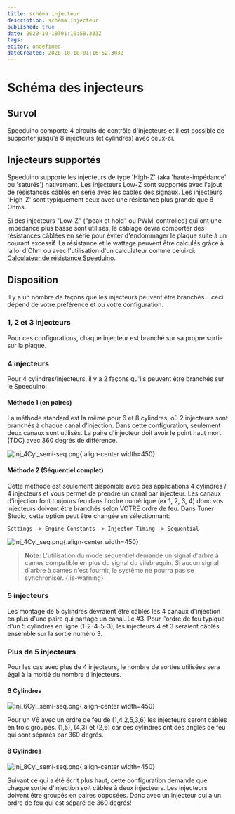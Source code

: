 ```yaml
---
title: schéma injecteur
description: schéma injecteur
published: true
date: 2020-10-18T01:16:58.333Z
tags: 
editor: undefined
dateCreated: 2020-10-18T01:16:52.303Z
---
```


# Schéma des injecteurs
## Survol
Speeduino comporte 4 circuits de contrôle d'injecteurs et il est  possible de supporter jusqu'a 8 injecteurs (et cylindres) avec ceux-ci.

## Injecteurs supportés 
Speeduino supporte les injecteurs de type 'High-Z' (aka 'haute-impédance' ou 'saturés') nativement. Les injecteurs Low-Z sont  supportés avec l'ajout de résistances câblés en série avec les cables des signaux. Les injecteurs 'High-Z' sont typiquement ceux avec une résistance plus grande que 8 Ohms.

Si des injecteurs "Low-Z" ("peak et hold" ou PWM-controlled) qui ont une impédance plus basse sont utilisés, le câblage devra comporter des résistances câblées en série pour éviter d'endommager le plaque suite à un courant excessif. La résistance et le wattage peuvent être calculés grâce à la loi d'Ohm ou avec l'utilisation d'un calculateur comme celui-ci:  [Calculateur de résistance Speeduino](http://efistuff.orgfree.com/InjectorResistorCalculator.html).

## Disposition
Il y a un nombre de façons que les injecteurs peuvent être branchés... ceci dépend de votre préférence et ou votre configuration. 

### 1, 2 et 3 injecteurs

Pour ces configurations, chaque injecteur est branché sur sa propre sortie sur la plaque.

### 4 injecteurs

Pour 4 cylindres/injecteurs, il y a 2 façons qu'ils peuvent être branchés sur le Speeduino:

#### Méthode 1 (en paires)

La méthode standard est la même pour 6 et 8 cylindres, où 2 injecteurs sont branchés à chaque canal d'injection. Dans cette configuration, seulement deux canaux sont utilisés. La paire d'injecteur doit avoir le point haut mort (TDC) avec 360 degrés de différence.

![inj_4Cyl_semi-seq.png](/img/wiring/inj_4Cyl_semi-seq.png){.align-center width=450}

#### Méthode 2 (Séquentiel complet)

Cette méthode est seulement disponible avec des applications 4 cylindres / 4 injecteurs et vous permet de prendre un canal par injecteur. Les canaux d'injection font toujours feu dans l'ordre numérique (ex 1, 2, 3, 4) donc vos injecteurs doivent être branchés selon VOTRE ordre de feu. Dans Tuner Studio, cette option peut être changée en sélectionnant:

`Settings -> Engine Constants -> Injector Timing -> Sequential`

![inj_4Cyl_seq.png](/img/wiring/inj_4Cyl_seq.png){.align-center width=450}

> **Note:** L'utilisation du mode séquentiel demande un signal d'arbre à cames compatible en plus du signal du vilebrequin. Si aucun signal d'arbre à cames n'est fournit, le système ne pourra pas se synchroniser.
{.is-warning}


### 5 injecteurs

Les montage de 5 cylindres devraient être câblés les 4 canaux d'injection en plus d'une paire qui partage un canal. Le \#3. Pour l'ordre de feu typique d'un 5 cylindres en ligne (1-2-4-5-3), les injecteurs 4 et 3 seraient câblés ensemble sur la sortie numéro 3.

### Plus de 5 injecteurs

Pour les cas avec plus de 4 injecteurs, le nombre de sorties utilisées sera égal à la moitié du nombre d'injecteurs.

#### 6 Cylindres
![inj_6Cyl_semi-seq.png](/img/wiring/inj_6Cyl_semi-seq.png){.align-center width=450}

Pour un V6 avec un ordre de feu de (1,4,2,5,3,6) les injecteurs seront câblés en trois groupes. (1,5), (4,3) et (2,6) car ces cylindres ont des angles de feu qui sont séparés par 360 degrés. 

#### 8 Cylindres
![inj_8Cyl_semi-seq.png](/img/wiring/inj_8Cyl_semi-seq.png){.align-center width=450}

Suivant ce qui a été écrit plus haut, cette configuration demande que chaque sortie d'injection soit câblée à deux injecteurs.
Les injecteurs doivent être groupés en paires opposées. Donc avec un injecteur qui a un ordre de feu qui est séparé de 360 degrés!